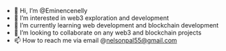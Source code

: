 - 👋 Hi, I’m @Eminencenelly
- 👀 I’m interested in web3 exploration and development
- 🌱 I’m currently learning web development and blockchain development
- 💞️ I’m looking to collaborate on any web3 and blockchain projects
- 📫 How to reach me via email @nelsonpal55@gmail.com

<!---
Eminencenelly/Eminencenelly is a ✨ special ✨ repository because its `README.md` (this file) appears on your GitHub profile.
You can click the Preview link to take a look at your changes.
--->
